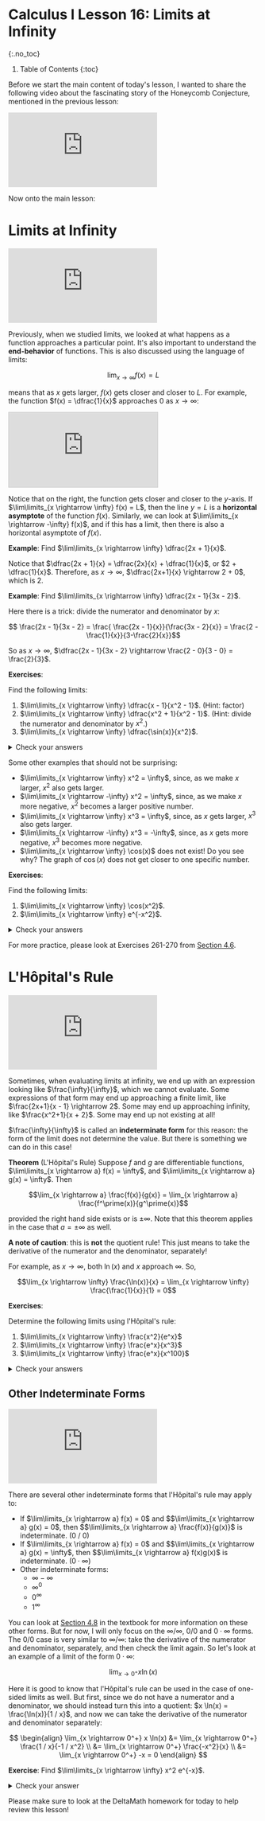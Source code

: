 # Calculus I Lesson 16: Limits at Infinity
{:.no_toc}

1. Table of Contents
{:toc}

Before we start the main content of today's lesson, I wanted to share the following video about the fascinating story of the Honeycomb Conjecture, mentioned in the previous lesson:

<div class="youtube-container">
<iframe src="https://www.youtube.com/embed/kxDEcODUEP0" frameborder="0" allow="accelerometer; autoplay; clipboard-write; encrypted-media; gyroscope; picture-in-picture" allowfullscreen></iframe>
</div>

Now onto the main lesson:

# Limits at Infinity

<div class="youtube-container">
  <iframe src="https://www.youtube.com/embed/akLxk16USSw" frameborder="0" allow="accelerometer; autoplay; clipboard-write; encrypted-media; gyroscope; picture-in-picture" allowfullscreen></iframe>
</div>

Previously, when we studied limits, we looked at what happens as a function approaches a particular point. It's also important to understand the **end-behavior** of functions. This is also discussed using the language of limits:

$$\lim_{x \rightarrow \infty} f(x) = L$$

means that as $x$ gets larger, $f(x)$ gets closer and closer to $L$. For example, the function $f(x) = \dfrac{1}{x}$ approaches $0$ as $x \rightarrow \infty$:

<div class="desmos-container">
    <iframe src="https://www.desmos.com/calculator/jhjv7cc8mh?embed"  style="border: 1px solid #ccc" frameborder=0></iframe>
</div>

Notice that on the right, the function gets closer and closer to the $y$-axis. If $\lim\limits_{x \rightarrow \infty} f(x) = L$, then the line $y = L$ is a **horizontal asymptote** of the function $f(x)$. Similarly, we can look at $\lim\limits_{x \rightarrow -\infty} f(x)$, and if this has a limit, then there is also a horizontal asymptote of $f(x)$.

**Example**: Find $\lim\limits_{x \rightarrow \infty} \dfrac{2x + 1}{x}$.

Notice that $\dfrac{2x + 1}{x} = \dfrac{2x}{x} + \dfrac{1}{x}$, or $2 + \dfrac{1}{x}$. Therefore, as $x \rightarrow \infty$, $\dfrac{2x+1}{x} \rightarrow 2 + 0$, which is $2$.

**Example**: Find $\lim\limits_{x \rightarrow \infty} \dfrac{2x - 1}{3x - 2}$.

Here there is a trick: divide the numerator and denominator by $x$:

$$ \frac{2x - 1}{3x - 2} = \frac{ \frac{2x - 1}{x}}{\frac{3x - 2}{x}} = \frac{2 - \frac{1}{x}}{3-\frac{2}{x}}$$

So as $x \rightarrow \infty$, $\dfrac{2x - 1}{3x - 2} \rightarrow \frac{2 - 0}{3 - 0} = \frac{2}{3}$.

**Exercises**:

Find the following limits:

1. $\lim\limits_{x \rightarrow \infty} \dfrac{x - 1}{x^2 - 1}$. (Hint: factor)
2. $\lim\limits_{x \rightarrow \infty} \dfrac{x^2 + 1}{x^2 - 1}$. (Hint: divide the numerator and denominator by $x^2$.)
3. $\lim\limits_{x \rightarrow \infty} \dfrac{\sin(x)}{x^2}$.

<details>
    <summary>Check your answers</summary>
    <ol>
        <li>$\dfrac{x-1}{(x+1)(x-1)}=\dfrac{1}{x+1}$. As $x \rightarrow \infty$, this approaches 0.</li>
        <li>$\dfrac{x^2+1}{x^2 - 1} = \dfrac{1 + \frac{1}{x^2}}{1 - \frac{1}{x^2}}$. As $x \rightarrow \infty$, this appraoches $1$.</li>
        <li>Notice that $\|\sin(x)\| \leq 1$. That means, for every $x$, $-\frac{1}{x^2} \leq \frac{\sin(x)}{x^2} \leq \frac{1}{x^2}$. As $x \rightarrow 0$, $\frac{1}{x^2}$ and $-\frac{1}{x^2}$ both approach 0, and so the Squeeze Theorem implies that this function approaches 0 as well.</li>
    </ol>
</details>

Some other examples that should not be surprising:

* $\lim\limits_{x \rightarrow \infty} x^2 = \infty$, since, as we make $x$ larger, $x^2$ also gets larger.
* $\lim\limits_{x \rightarrow -\infty} x^2 = \infty$, since, as we make $x$ more negative, $x^2$ becomes a larger positive number.
* $\lim\limits_{x \rightarrow \infty} x^3 = \infty$, since, as $x$ gets larger, $x^3$ also gets larger.
* $\lim\limits_{x \rightarrow -\infty} x^3 = -\infty$, since, as $x$ gets more negative, $x^3$ becomes more negative.
* $\lim\limits_{x \rightarrow \infty} \cos(x)$ does not exist! Do you see why? The graph of $\cos(x)$ does not get closer to one specific number.


**Exercises**:

Find the following limits:

1. $\lim\limits_{x \rightarrow \infty} \cos(x^2)$.
2. $\lim\limits_{x \rightarrow \infty} e^{-x^2}$.

<details>
    <summary>Check your answers</summary>
    <ol>
        <li>DNE. Since $\cos$ oscillates between $-1$ and $1$, even as $x \rightarrow \infty$, $\cos(x^2)$ does not settle down to one particular number.</li>
        <li>0. Notice that as $x \rightarrow \infty$, $-x^2 \rightarrow -\infty$. So the exponent approaches $-\infty$. As $y \rightarrow -\infty$, $e^y \rightarrow 0$, so that means $e^{-x^2} \rightarrow 0$.</li>
    </ol>
</details>

For more practice, please look at Exercises 261-270 from [Section 4.6](https://openstax.org/books/calculus-volume-1/pages/4-6-limits-at-infinity-and-asymptotes).

# L'Hôpital's Rule

<div class="youtube-container">
<iframe src="https://www.youtube.com/embed/SXlb5WuHlPE" frameborder="0" allow="accelerometer; autoplay; clipboard-write; encrypted-media; gyroscope; picture-in-picture" allowfullscreen></iframe>
</div>

Sometimes, when evaluating limits at infinity, we end up with an expression looking like $\frac{\infty}{\infty}$, which we cannot evaluate. Some expressions of that form may end up approaching a finite limit, like $\frac{2x+1}{x - 1} \rightarrow 2$. Some may end up approaching infinity, like $\frac{x^2+1}{x + 2}$. Some may end up not existing at all!

$\frac{\infty}{\infty}$ is called an **indeterminate form** for this reason: the form of the limit does not determine the value. But there is something we can do in this case!

**Theorem** (L'Hôpital's Rule) Suppose $f$ and $g$ are differentiable functions, $\lim\limits_{x \rightarrow a} f(x) = \infty$, and $\lim\limits_{x \rightarrow a} g(x) = \infty$. Then

$$\lim_{x \rightarrow a} \frac{f(x)}{g(x)} = \lim_{x \rightarrow a} \frac{f^\prime(x)}{g^\prime(x)}$$

provided the right hand side exists or is $\pm \infty$. Note that this theorem applies in the case that $a = \pm \infty$ as well.

**A note of caution**: this is **not** the quotient rule! This just means to take the derivative of the numerator and the denominator, separately!

For example, as $x \rightarrow \infty$, both $\ln(x)$ and $x$ approach $\infty$. So,

$$\lim_{x \rightarrow \infty} \frac{\ln(x)}{x} = \lim_{x \rightarrow \infty} \frac{\frac{1}{x}}{1} = 0$$

**Exercises**:

Determine the following limits using l'Hôpital's rule:

1. $\lim\limits_{x \rightarrow \infty} \frac{x^2}{e^x}$
2. $\lim\limits_{x \rightarrow \infty} \frac{e^x}{x^3}$
3. $\lim\limits_{x \rightarrow \infty} \frac{e^x}{x^100}$

<details>
    <summary>Check your answers</summary>
    <ol>
        <li>Applying l'Hôpital's rule twice, we end up with $\frac{2}{e^x}$, which approaches $0$ as $x \rightarrow \infty$.</li>
        <li>Applying l'Hôpital's rule three times, we end up with $\frac{e^x}{6}$, which approaches $\infty$.</li>
        <li>Notice the pattern: applying l'Hôpital's rule over and over again, eventually the denominator will become a constant, and the numerator will still be $e^x$. $\frac{e^x}{k}$ approaches $\infty$ for any constant $k$.</li>
    </ol>
</details>

## Other Indeterminate Forms

<div class="youtube-container">
  <iframe src="https://www.youtube.com/embed/y8gmBl0l2HI" frameborder="0" allow="accelerometer; autoplay; clipboard-write; encrypted-media; gyroscope; picture-in-picture" allowfullscreen></iframe>
</div>

There are several other indeterminate forms that l'Hôpital's rule may apply to:

* If $\lim\limits_{x \rightarrow a} f(x) = 0$ and $$\lim\limits_{x \rightarrow a} g(x) = 0$, then $$\lim\limits_{x \rightarrow a} \frac{f(x)}{g(x)}$ is indeterminate. (0 / 0)
* If $\lim\limits_{x \rightarrow a} f(x) = 0$ and $$\lim\limits_{x \rightarrow a} g(x) = \infty$, then $$\lim\limits_{x \rightarrow a} f(x)g(x)$ is indeterminate. ($0 \cdot \infty$)
* Other indeterminate forms:
    * $\infty - \infty$
    * $\infty^0$
    * $0^{\infty}$
    * $1^{\infty}$

You can look at [Section 4.8](https://openstax.org/books/calculus-volume-1/pages/4-8-lhopitals-rule) in the textbook for more information on these other forms. But for now, I will only focus on the $\infty / \infty$, $0 / 0$ and $0 \cdot \infty$ forms. The $0 / 0$ case is very similar to $\infty / \infty$: take the derivative of the numerator and denominator, separately, and then check the limit again. So let's look at an example of a limit of the form $0 \cdot \infty$:

$$\lim_{x \rightarrow 0^+} x \ln(x)$$

Here it is good to know that l'Hôpital's rule can be used in the case of one-sided limits as well. But first, since we do not have a numerator and a denominator, we should instead turn this into a quotient: $x \ln(x) = \frac{\ln(x)}{1 / x}$, and now we can take the derivative of the numerator and denominator separately:

$$
\begin{align}
\lim_{x \rightarrow 0^+} x \ln(x) &= \lim_{x \rightarrow 0^+} \frac{1 / x}{-1 / x^2} \\
&= \lim_{x \rightarrow 0^+} \frac{-x^2}{x} \\
&= \lim_{x \rightarrow 0^+} -x = 0
\end{align}
$$

**Exercise**: Find $\lim\limits_{x \rightarrow \infty} x^2 e^{-x}$.

<details>
    <summary>Check your answer</summary>
    <p>First notice that as $x \rightarrow \infty$, $x^2 \rightarrow \infty$ and $e^{-x} \rightarrow 0$, so we can apply l'Hopital's rule.</p>
    <p>Re-write $x^2 e^{-x}$ as $\frac{x^2}{e^x}$, and then apply l'Hopital's rule twice. We end up with $\frac{2}{e^x}$, which approaches 0 as $x \rightarrow \infty$.</p>
</details>

Please make sure to look at the DeltaMath homework for today to help review this lesson!
